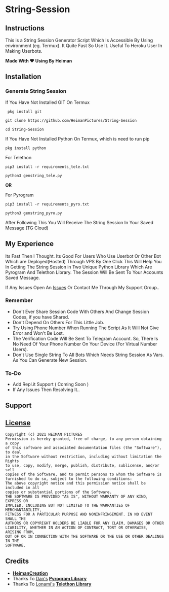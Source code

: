 # String-Session

## Instructions

This is a String Session Generator Script Which Is Accessible By Using environment (eg. Termux). It Quite Fast So Use It. Useful To Heroku User In Making Userbots.

<b>Made With ❤️ Using By Heiman</b>

## Installation

### Generate String Session

If You Have Not Installed GIT On Termux


```
 pkg install git 
```
```
git clone https://github.com/HeimanPictures/String-Session
```
```
cd String-Session
```
If You Have Not Installed Python On Termux, which is need to run pip

```
pkg install python 
```
For Telethon
```
pip3 install -r requirements_tele.txt
```
```
python3 genstring_tele.py
```
<b>OR</b>

For Pyrogram 
```
pip3 install -r requirements_pyro.txt
```
```
python3 genstring_pyro.py
```

   After Following This You Will Receive The String Session In Your Saved Message (TG Cloud)

## My Experience

  Its Fast Then I Thought. Its Good For Users Who Use Userbot Or Other Bot Which are Deployed(Hosted) Through VPS By One Click
This Will Help You In Getting The String Session in Two Unique Python Library Which Are Pyrogram And Telethon Library. The 
Session Will Be Sent To Your Accounts Saved Message. 

  If Any Issues Open An [Issues](https://github.com/HeimanPictures/String-Session/issues/new/choose) Or Contact Me Through My Support Group..

### Remember

- Don't Ever Share Session Code With Others And Change Session Codes, if you have Shared.
- Don't Depend On Others For This Little Job.
- Try Using Phone Number When Running The Script As It Will Not Give Error and Won't Be Lost.
- The Verification Code Will Be Sent To Telegram Account. So, There Is No Need Of Your Phone 
Number On Your Device (For Virtual Number Users).
- Don't Use Single String To All Bots Which Needs String Session As Vars. As You Can Generate
New Session.

### To-Do

- Add Repl.it Support ( Coming Soon )
- If Any Issues Then Resolving It..

## Support


## [License](./LICENSE)

```
Copyright (c) 2021 HEIMAN PICTURES
Permission is hereby granted, free of charge, to any person obtaining a copy
of this software and associated documentation files (the "Software"), to deal
in the Software without restriction, including without limitation the Rights
to use, copy, modify, merge, publish, distribute, sublicense, and/or sell
copies of the Software, and to permit persons to whom the Software is
furnished to do so, subject to the following conditions:
The above copyright notice and this permission notice shall be included in all
copies or substantial portions of the Software.
THE SOFTWARE IS PROVIDED "AS IS", WITHOUT WARRANTY OF ANY KIND, EXPRESS OR
IMPLIED, INCLUDING BUT NOT LIMITED TO THE WARRANTIES OF MERCHANTABILITY,
FITNESS FOR A PARTICULAR PURPOSE AND NONINFRINGEMENT. IN NO EVENT SHALL THE
AUTHORS OR COPYRIGHT HOLDERS BE LIABLE FOR ANY CLAIM, DAMAGES OR OTHER
LIABILITY, WHETHER IN AN ACTION OF CONTRACT, TORT OR OTHERWISE, ARISING FROM,
OUT OF OR IN CONNECTION WITH THE SOFTWARE OR THE USE OR OTHER DEALINGS IN THE
SOFTWARE.
```

## Credits

- <b>[HeimanCreation](https://telegram.dog/HeimanCreation)</b>
- Thanks To [Dan's](https://github.com/delivrance) <b>[Pyrogram Library](https://github.com/pyrogram/pyrogram)</b>
- Thanks To [Lonami's](https://github.com/Lonami) <b>[Telethon Library](https://github.com/LonamiWebs/Telethon)</b>
